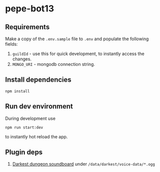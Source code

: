 # pepe-bot13

## Requirements

Make a copy of the `.env.sample` file to `.env` and populate the following fields:
1. `guildId` - use this for quick development, to instantly access the changes.
1. `MONGO_URI` - mongodb connection string.

## Install dependencies

```
npm install
```

## Run dev environment

During development use
```
npm run start:dev
```
to instantly hot reload the app.


## Plugin deps

1. [Darkest dungeon soundboard](https://mega.nz/file/6IgDjbII#-L6pL18SDHOHN-wcb8gCmLReIox69xiT6Y6NDoTW8VA) under `/data/darkest/voice-data/*.ogg`